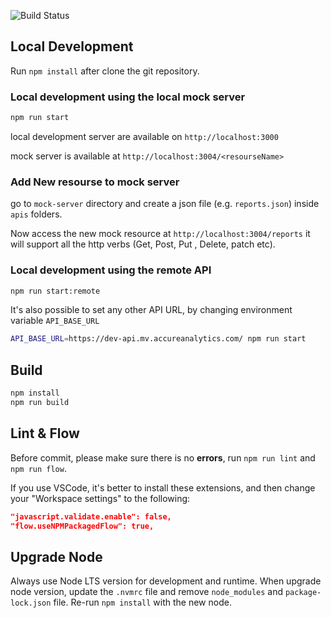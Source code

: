 

![Build Status](https://codebuild.us-west-2.amazonaws.com/badges?uuid=eyJlbmNyeXB0ZWREYXRhIjoiUTQyTTJHM2V1NDl1akVNcmhxbXBnSktVd3NaYkFVZi95V3l6QXhNS2hrTjlVWW1rUHNocG5IV0JtR1BDNTRoLzBVVHFuOEVtQ2U2dTJiNTE4VmZSaFlVPSIsIml2UGFyYW1ldGVyU3BlYyI6ImlFdk5WcmR4eW82cnpzN3ciLCJtYXRlcmlhbFNldFNlcmlhbCI6MX0%3D&branch=master)

## Local Development

Run `npm install` after clone the git repository.

### Local development using the local mock server

```sh
npm run start
```

local development server are available on ```http://localhost:3000```

mock server is available at ```http://localhost:3004/<resourseName>```

### Add New resourse to mock server

go to ```mock-server``` directory and create a json file (e.g. ```reports.json```) inside ```apis``` folders.

Now access the new mock resource at ```http://localhost:3004/reports``` it will support all the http verbs (Get, Post, Put , Delete, patch  etc).

### Local development using the remote API

```sh
npm run start:remote
```

It's also possible to set any other API URL, by changing environment variable `API_BASE_URL`

```sh
API_BASE_URL=https://dev-api.mv.accureanalytics.com/ npm run start
```

## Build

```sh
npm install
npm run build
```

## Lint & Flow

Before commit, please make sure there is no **errors**, run `npm run lint` and `npm run flow`.

If you use VSCode, it's better to install these extensions, and then change your "Workspace settings" to the following:

```json
"javascript.validate.enable": false,
"flow.useNPMPackagedFlow": true,
```

## Upgrade Node

Always use Node LTS version for development and runtime. When upgrade node version, update the `.nvmrc` file and remove `node_modules` and `package-lock.json` file. Re-run `npm install` with the new node.
